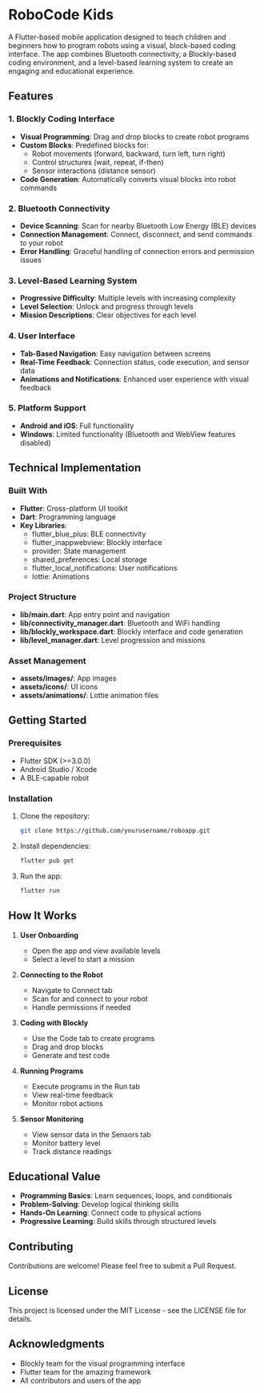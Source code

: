 # RoboCode Kids

A Flutter-based mobile application designed to teach children and beginners how to program robots using a visual, block-based coding interface. The app combines Bluetooth connectivity, a Blockly-based coding environment, and a level-based learning system to create an engaging and educational experience.

## Features

### 1. Blockly Coding Interface
- **Visual Programming**: Drag and drop blocks to create robot programs
- **Custom Blocks**: Predefined blocks for:
  - Robot movements (forward, backward, turn left, turn right)
  - Control structures (wait, repeat, if-then)
  - Sensor interactions (distance sensor)
- **Code Generation**: Automatically converts visual blocks into robot commands

### 2. Bluetooth Connectivity
- **Device Scanning**: Scan for nearby Bluetooth Low Energy (BLE) devices
- **Connection Management**: Connect, disconnect, and send commands to your robot
- **Error Handling**: Graceful handling of connection errors and permission issues

### 3. Level-Based Learning System
- **Progressive Difficulty**: Multiple levels with increasing complexity
- **Level Selection**: Unlock and progress through levels
- **Mission Descriptions**: Clear objectives for each level

### 4. User Interface
- **Tab-Based Navigation**: Easy navigation between screens
- **Real-Time Feedback**: Connection status, code execution, and sensor data
- **Animations and Notifications**: Enhanced user experience with visual feedback

### 5. Platform Support
- **Android and iOS**: Full functionality
- **Windows**: Limited functionality (Bluetooth and WebView features disabled)

## Technical Implementation

### Built With
- **Flutter**: Cross-platform UI toolkit
- **Dart**: Programming language
- **Key Libraries**:
  - flutter_blue_plus: BLE connectivity
  - flutter_inappwebview: Blockly interface
  - provider: State management
  - shared_preferences: Local storage
  - flutter_local_notifications: User notifications
  - lottie: Animations

### Project Structure
- **lib/main.dart**: App entry point and navigation
- **lib/connectivity_manager.dart**: Bluetooth and WiFi handling
- **lib/blockly_workspace.dart**: Blockly interface and code generation
- **lib/level_manager.dart**: Level progression and missions

### Asset Management
- **assets/images/**: App images
- **assets/icons/**: UI icons
- **assets/animations/**: Lottie animation files

## Getting Started

### Prerequisites
- Flutter SDK (>=3.0.0)
- Android Studio / Xcode
- A BLE-capable robot

### Installation
1. Clone the repository:
   ```bash
   git clone https://github.com/yourusername/roboapp.git
   ```

2. Install dependencies:
   ```bash
   flutter pub get
   ```

3. Run the app:
   ```bash
   flutter run
   ```

## How It Works

1. **User Onboarding**
   - Open the app and view available levels
   - Select a level to start a mission

2. **Connecting to the Robot**
   - Navigate to Connect tab
   - Scan for and connect to your robot
   - Handle permissions if needed

3. **Coding with Blockly**
   - Use the Code tab to create programs
   - Drag and drop blocks
   - Generate and test code

4. **Running Programs**
   - Execute programs in the Run tab
   - View real-time feedback
   - Monitor robot actions

5. **Sensor Monitoring**
   - View sensor data in the Sensors tab
   - Monitor battery level
   - Track distance readings

## Educational Value

- **Programming Basics**: Learn sequences, loops, and conditionals
- **Problem-Solving**: Develop logical thinking skills
- **Hands-On Learning**: Connect code to physical actions
- **Progressive Learning**: Build skills through structured levels

## Contributing

Contributions are welcome! Please feel free to submit a Pull Request.

## License

This project is licensed under the MIT License - see the LICENSE file for details.

## Acknowledgments

- Blockly team for the visual programming interface
- Flutter team for the amazing framework
- All contributors and users of the app
